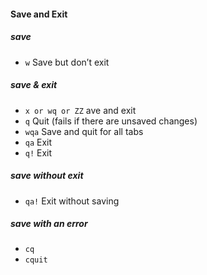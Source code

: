 #### Save and Exit 

##### save
- `w` Save but don’t exit 

##### save & exit 
- `x or wq or ZZ` ave and exit
- `q` Quit (fails if there are unsaved changes)
- `wqa` Save and quit for all tabs 
- `qa` Exit
- `q!` Exit

##### save without exit 
- `qa!` Exit without saving

##### save with an error
- `cq`                
- `cquit`
